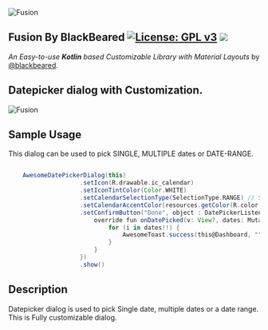 ![Fusion](https://github.com/blackbeared/fusion/blob/master/logo.png)

## Fusion By BlackBeared  [![License: GPL v3](https://img.shields.io/badge/License-GPL%20v3-blue.svg)](https://www.gnu.org/licenses/gpl-3.0) [![](https://jitpack.io/v/blackbeared/fusion.svg)](https://jitpack.io/#blackbeared/fusion)

_An Easy-to-use **Kotlin** based Customizable Library with Material Layouts_ by [@blackbeared](http://www.linkedin.com/er-sandip-savaliya).

##  Datepicker dialog with Customization.

![Fusion](https://github.com/blackbeared/fusion/blob/master/date_picker.gif)

## Sample Usage
This dialog can be used to pick SINGLE, MULTIPLE dates or DATE-RANGE.


```gradle

    AwesomeDatePickerDialog(this)
                    .setIcon(R.drawable.ic_calendar)
                    .setIconTintColor(Color.WHITE)
                    .setCalendarSelectionType(SelectionType.RANGE) // SINGLE | RANGE | MULTIPLE
                    .setCalendarAccentColor(resources.getColor(R.color.color_deep_purple))
                    .setConfirmButton("Done", object : DatePickerListener {
                        override fun onDatePicked(v: View?, dates: MutableList<Calendar>?) {
                            for (i in dates!!) {
                                AwesomeToast.success(this@Dashboard, "" + i.time.toLocaleString()).show()
                            }
                        }
                    })
                    .show()

```

## Description

Datepicker dialog is used to pick Single date, multiple dates or a date range. This is Fully customizable dialog.
